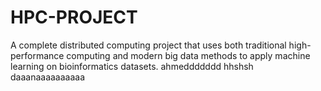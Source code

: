 # HPC-PROJECT
A complete distributed computing project that uses both traditional high-performance computing and modern big data methods to apply machine learning on bioinformatics datasets.
ahmeddddddd
hhshsh
daaanaaaaaaaaaa

